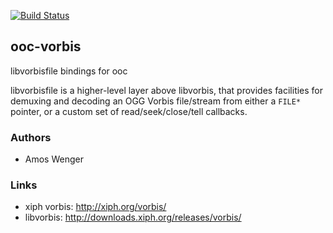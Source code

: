 [![Build Status](https://secure.travis-ci.org/fasterthanlime/ooc-vorbis.png?branch=master)](https://travis-ci.org/fasterthanlime/ooc-vorbis)

## ooc-vorbis

libvorbisfile bindings for ooc

libvorbisfile is a higher-level layer above libvorbis, that provides
facilities for demuxing and decoding an OGG Vorbis file/stream from
either a `FILE*` pointer, or a custom set of read/seek/close/tell callbacks.

### Authors

  * Amos Wenger

### Links

  * xiph vorbis: http://xiph.org/vorbis/
  * libvorbis: http://downloads.xiph.org/releases/vorbis/
  
